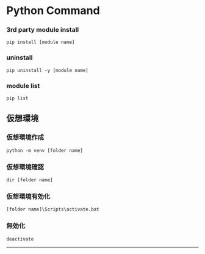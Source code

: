 # Python Command

### 3rd party module install

`pip install [module name]`

### uninstall

`pip uninstall -y [module name]`

### module list

`pip list`


## 仮想環境

### 仮想環境作成

`python -m venv [folder name]`

### 仮想環境確認

`dir [folder name]`

### 仮想環境有効化

`[folder name]\Scripts\activate.bat`

### 無効化

`deactivate`

---
